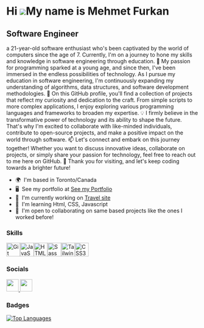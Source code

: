 Hi ![](https://user-images.githubusercontent.com/18350557/176309783-0785949b-9127-417c-8b55-ab5a4333674e.gif)My name is Mehmet Furkan
=====================================================================================================================================

Software Engineer
-----------------

a 21-year-old software enthusiast who's been captivated by the world of computers since the age of 7. Currently, I'm on a journey to hone my skills and knowledge in software engineering through education. 🚀 My passion for programming sparked at a young age, and since then, I've been immersed in the endless possibilities of technology. As I pursue my education in software engineering, I'm continuously expanding my understanding of algorithms, data structures, and software development methodologies. 🔧 On this GitHub profile, you'll find a collection of projects that reflect my curiosity and dedication to the craft. From simple scripts to more complex applications, I enjoy exploring various programming languages and frameworks to broaden my expertise. 💡 I firmly believe in the transformative power of technology and its ability to shape the future. That's why I'm excited to collaborate with like-minded individuals, contribute to open-source projects, and make a positive impact on the world through software. 📫 Let's connect and embark on this journey together! Whether you want to discuss innovative ideas, collaborate on projects, or simply share your passion for technology, feel free to reach out to me here on GitHub. 🌱 Thank you for visiting, and let's keep coding towards a brighter future!

* 🌍  I'm based in Toronto/Canada
* 🖥️  See my portfolio at [See my Portfolio]()
* 🚀  I'm currently working on [Travel site](https://github.com/mfylmz/band-site)
* 🧠  I'm learning Html, CSS, Javascript
* 🤝  I'm open to collaborating on same based projects like the ones I worked before!

### Skills


<p align="left">
<a href="https://git-scm.com/" target="_blank" rel="noreferrer"><img src="https://raw.githubusercontent.com/danielcranney/readme-generator/main/public/icons/skills/git-colored.svg" width="36" height="36" alt="Git" /></a><a href="https://developer.mozilla.org/en-US/docs/Web/JavaScript" target="_blank" rel="noreferrer"><img src="https://raw.githubusercontent.com/danielcranney/readme-generator/main/public/icons/skills/javascript-colored.svg" width="36" height="36" alt="JavaScript" /></a><a href="https://developer.mozilla.org/en-US/docs/Glossary/HTML5" target="_blank" rel="noreferrer"><img src="https://raw.githubusercontent.com/danielcranney/readme-generator/main/public/icons/skills/html5-colored.svg" width="36" height="36" alt="HTML5" /></a><a href="https://sass-lang.com/" target="_blank" rel="noreferrer"><img src="https://raw.githubusercontent.com/danielcranney/readme-generator/main/public/icons/skills/sass-colored.svg" width="36" height="36" alt="Sass" /></a><a href="https://tailwindcss.com/" target="_blank" rel="noreferrer"><img src="https://raw.githubusercontent.com/danielcranney/readme-generator/main/public/icons/skills/tailwindcss-colored.svg" width="36" height="36" alt="TailwindCSS" /></a><a href="https://www.w3.org/TR/CSS/#css" target="_blank" rel="noreferrer"><img src="https://raw.githubusercontent.com/danielcranney/readme-generator/main/public/icons/skills/css3-colored.svg" width="36" height="36" alt="CSS3" /></a>
</p>


### Socials

<p align="left"> <a href="https://www.github.com/mfylmz" target="_blank" rel="noreferrer"> <picture> <source media="(prefers-color-scheme: dark)" srcset="https://raw.githubusercontent.com/danielcranney/readme-generator/main/public/icons/socials/github-dark.svg" /> <source media="(prefers-color-scheme: light)" srcset="https://raw.githubusercontent.com/danielcranney/readme-generator/main/public/icons/socials/github.svg" /> <img src="https://raw.githubusercontent.com/danielcranney/readme-generator/main/public/icons/socials/github.svg" width="32" height="32" /> </picture> </a> <a href="https://www.linkedin.com/in/mehmetfurkanyilmaz" target="_blank" rel="noreferrer"> <picture> <source media="(prefers-color-scheme: dark)" srcset="https://raw.githubusercontent.com/danielcranney/readme-generator/main/public/icons/socials/linkedin-dark.svg" /> <source media="(prefers-color-scheme: light)" srcset="https://raw.githubusercontent.com/danielcranney/readme-generator/main/public/icons/socials/linkedin.svg" /> <img src="https://raw.githubusercontent.com/danielcranney/readme-generator/main/public/icons/socials/linkedin.svg" width="32" height="32" /> </picture> </a></p>

### Badges

<a href="https://github.com/mfylmz" align="left"><img src="https://github-readme-stats.vercel.app/api/top-langs/?username=mfylmz&langs_count=10&title_color=0891b2&text_color=ffffff&icon_color=0891b2&bg_color=1c1917&hide_border=true&locale=en&custom_title=Top%20%Languages" alt="Top Languages" /></a>
